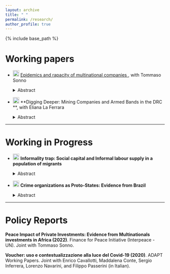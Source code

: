 ```yaml
---
layout: archive
title: " "
permalink: /research/
author_profile: true
---
```


{% include base_path %}

Working papers 
===========================


* <img width="20" alt="Screenshot 2022-11-22 at 16 40 38" src="https://user-images.githubusercontent.com/103354008/203371510-ce0ff46a-5f7a-43eb-bd71-821c8f1c7930.png"> <a href="https://davidezufacchi.github.io/Ebola_SonnoZufacchi.pdf"> Epidemics and rapacity of multinational companies  </a>, with Tommaso Sonno

  <details>
    <summary>Abstract</summary>
  <p>
    
   Do multinationals engage in rent-seeking behaviour in developing countries during crises? With a difference in discontinuity approach, we investigate   this question in the Liberian palm oil sector during the Ebola epidemic. We observe a sharp increase in deforestation, which produced a dramatic growth in newly planted palm oil trees and a 1428% increase in palm oil exports. We also show that the probability of forest fire – the fastest way to clear forests and start new production – increased by 125% in the same period. Overall, our results indicate that crises may propel rapacity behaviours by multinational companies thanks to a diversion of attention toward the emergency. 
  <p>
    
  Presented at: ETSG-Ghent, OPESS, UCL, Bologna, LEAP (Bocconi), Jamboree (UAB)
    
    
  Press: <a href="https://blogs.lse.ac.uk/africaatlse/2022/03/18/how-multinationals-exploited-a-health-ebola-crisis-accelerate-deforestation-liberia-capitalism/"> Africa at LSE </a>

  

* <img width="20" alt="Screenshot 2022-11-22 at 16 40 38" src="https://user-images.githubusercontent.com/103354008/203371510-ce0ff46a-5f7a-43eb-bd71-821c8f1c7930.png"> **Digging Deeper: Mining Companies and Armed Bands in the DRC **, with Eliana La Ferrara

  <details>
    <summary>Abstract</summary>
    <p>
  
   Using geo-referenced data in the Democratic Republic of Congo over fifteen years, this paper investigates the relationships between organized armed groups and large-scale mining firms. Without strategic interaction, one should expect the closest armed band to have the highest probability of being observed in the concession's proximity. However, this happens only 29\% of the time. Instead, in 57\% of the cases we observe the armed group with a link with the concession owner. We analyse these interactions exploiting both their geographical dimension and their timing, on the assumption that, if a relation exist, this should be prolonged over time. Results shows that if an armed group a link with a firm, there is a 120 times higher probability of observing it close to the concessions of the latter. This strategic interaction is consistent both with a competition narrative, where firms and groups compete over resources, and a cooperation one. We provide three empirical facts in favor of cooperation. First, there seems to be evidence of a specialization between armed bands and mining owners. Second, the probability of observing the linked band increase substantially one year before the opening of the concession, consistently with some anticipation effect. Third, the importance of having a link increase with the number of rival groups. To conclude, we look at two potential mechanisms behind this cooperation. These results show how large scale mining companies, by cooperating with rebel groups, may directly contribute to conflict in the Democratic Republic of Congo. 
    <p>
          
    Presented at: UCL, PIEP Conference (HKS)


- - - -

Working in Progress 
===========================

* <img width="20" alt="Screenshot 2022-11-22 at 16 40 38" src="https://user-images.githubusercontent.com/103354008/203371510-ce0ff46a-5f7a-43eb-bd71-821c8f1c7930.png"> **Informality trap: Social capital and Informal labour supply in a population of migrants**

  <details>
   <summary>Abstract</summary>
    <p>
  
    This paper investigates the relationship between social capital and informal labor supply in a population of migrants. One standard deviation increase in the measure of trust is associated with a 22% decrease in the probability of working informally. This relationship is justified by the idea of tax morale: the moral cost of supplying labor in the informal sector. Depending on whether the individual chooses to supply labor in the formal or the shadow sector at the time of arrival in the host country, decisions about the country-specific human capital accumulation of migrants differ. This process creates a market failure in the economy. Indeed, migrants with both low tax morale and productivity may experience informality traps, given that they have no incentives to accumulate human capital.
  

* <img width="20" alt="Screenshot 2022-11-22 at 16 40 38" src="https://user-images.githubusercontent.com/103354008/203371510-ce0ff46a-5f7a-43eb-bd71-821c8f1c7930.png">  **Crime organizations as Proto-States: Evidence from Brazil**

  <details>
   <summary>Abstract</summary>
    <p>
  
   This paper studies the relationship between organized crime, formal institutions, and economic growth. In particular, I focus on the spread of the most influential criminal organization in Brazil with two goals. First, determine if the organisation imposes a monopoly of violence, i.e., whether it imposes itself as a proto-state. Second, to explore the economic consequences of the organization's control of the territory. To do so, I combine a theoretical model of the internal structure of the criminal organisation with a reduced form analysis. To deal with the endogenous diffusion of the organization, I exploit a quasi-random variation in both the costs and benefits of controlling a municipality. I find that the crime organization behaves like a proto-state since controlled municipalities experience a transition towards a low-violence equilibrium. This regulatory behavior is efficient for the organization, being profit-maximizing. As for the economic outcomes, I find a small increase in the GDP of the controlled municipalities as well as some evidence of tax competition.
    <p>
      
    Presented at: UCL, Bologna , Lyon, IFS


- - - -

Policy Reports
===========================

**Peace Impact of Private Investments: Evidence from Multinationals investments in Africa (2022)**. Finance for Peace Initiative (Interpeace - UN). Joint with Tommaso Sonno.



**Voucher: uso e contestualizzazione alla luce del Covid-19 (2020)**. ADAPT Working Papers. Joint with Enrico Cavallotti, Maddalena Conte, Sergio Inferrera, Lorenzo Navarini, and Filippo Passerini (in Italian).

